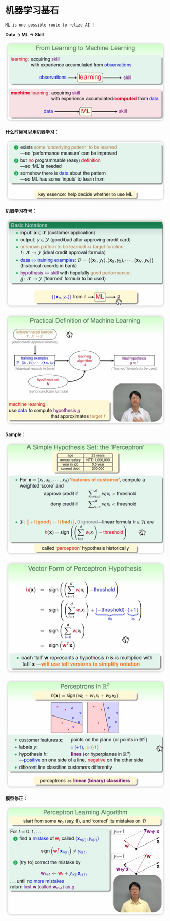 # 机器学习基石



```
ML is one possible route to relize AI !
```



**Data -> ML -> Skill**

![image-20221227214333552](Machine%20Learning.assets/image-20221227214333552.png)



**什么时候可以用机器学习：**

![image-20221227215626463](Machine%20Learning.assets/image-20221227215626463.png)



**机器学习符号：**

![image-20230103230453147](Machine%20Learning.assets/image-20230103230453147.png)

![image-20230103231059501](Machine%20Learning.assets/image-20230103231059501.png)



**Sample：**

![image-20230109210601882](Machine%20Learning.assets/image-20230109210601882.png)

![image-20230109210838069](Machine%20Learning.assets/image-20230109210838069.png)

![image-20230109211255173](Machine%20Learning.assets/image-20230109211255173.png)

**模型修正：**

![image-20230109212145933](Machine%20Learning.assets/image-20230109212145933.png)





















